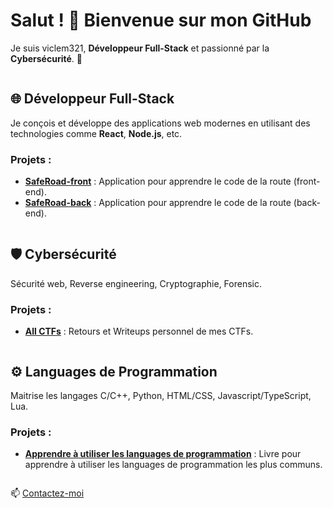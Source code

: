 # Salut ! 👋 Bienvenue sur mon GitHub

Je suis viclem321, **Développeur Full-Stack** et passionné par la **Cybersécurité**. 🚀


<img src="https://via.placeholder.com/1x30" alt="" style="display:block;" />


## 🌐 Développeur Full-Stack
Je conçois et développe des applications web modernes en utilisant des technologies comme **React**, **Node.js**, etc.

### Projets :
- [**SafeRoad-front**](https://github.com/VP-Labs/SafeRoad-front) : Application pour apprendre le code de la route (front-end).
- [**SafeRoad-back**](https://github.com/VP-Labs/SafeRoad-back) : Application pour apprendre le code de la route (back-end).


<img src="https://via.placeholder.com/1x30" alt="" style="display:block;" />


## 🛡️ Cybersécurité
Sécurité web, Reverse engineering, Cryptographie, Forensic. 

### Projets :
- [**All CTFs**](https://github.com/viclem321/null) : Retours et Writeups personnel de mes CTFs.


<img src="https://via.placeholder.com/1x30" alt="" style="display:block;" />


## ⚙️ Languages de Programmation
Maitrise les langages C/C++, Python, HTML/CSS, Javascript/TypeScript, Lua.

### Projets :
- [**Apprendre à utiliser les languages de programmation**](https://github.com/viclem321/null) : Livre pour apprendre à utiliser les languages de programmation les plus communs.<br>


<img src="https://via.placeholder.com/1x30" alt="" style="display:block;" />


📫 [Contactez-moi](mailto:viclem1614@gmail.com)




